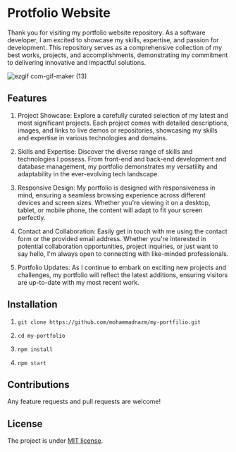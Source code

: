 # Protfolio Website

Thank you for visiting my portfolio website repository. As a software developer, I am excited to showcase my skills, expertise, and passion for development. This repository serves as a comprehensive collection of my best works, projects, and accomplishments, demonstrating my commitment to delivering innovative and impactful solutions.

![ezgif com-gif-maker (13)](https://github.com/mohammadnazm/my-portfolio/assets/63538356/562ce1b3-b8d3-4e3d-ac9c-ae762c88bed3)

## Features
1. Project Showcase: Explore a carefully curated selection of my latest and most significant projects. Each project comes with detailed descriptions, images, and links to live demos or repositories, showcasing my skills and expertise in various technologies and domains.

2. Skills and Expertise: Discover the diverse range of skills and technologies I possess. From front-end and back-end development and database management, my portfolio demonstrates my versatility and adaptability in the ever-evolving tech landscape.

3. Responsive Design: My portfolio is designed with responsiveness in mind, ensuring a seamless browsing experience across different devices and screen sizes. Whether you're viewing it on a desktop, tablet, or mobile phone, the content will adapt to fit your screen perfectly.

4. Contact and Collaboration: Easily get in touch with me using the contact form or the provided email address. Whether you're interested in potential collaboration opportunities, project inquiries, or just want to say hello, I'm always open to connecting with like-minded professionals.

5. Portfolio Updates: As I continue to embark on exciting new projects and challenges, my portfolio will reflect the latest additions, ensuring visitors are up-to-date with my most recent work.


## Installation

1. `git clone https://github.com/mohammadnazm/my-portfilio.git`

2. `cd my-portfolio`

3. `npm install`

4. `npm start`

## Contributions

Any feature requests and pull requests are welcome!

## License

The project is under [MIT license](https://choosealicense.com/licenses/mit/).
